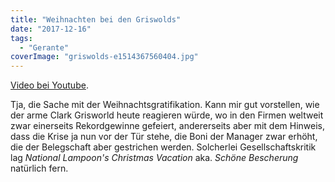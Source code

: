 ```yaml
---
title: "Weihnachten bei den Griswolds"
date: "2017-12-16"
tags:
  - "Gerante"
coverImage: "griswolds-e1514367560404.jpg"
---
```


<a href="https://www.youtube.com/watch?v=g_RTPUv_vr0">Video bei Youtube</a>.

Tja, die Sache mit der Weihnachtsgratifikation. Kann mir gut vorstellen, wie der arme Clark Grisworld heute reagieren würde, wo in den Firmen weltweit zwar einerseits Rekordgewinne gefeiert, andererseits aber mit dem Hinweis, dass die Krise ja nun vor der Tür stehe, die Boni der Manager zwar erhöht, die der Belegschaft aber gestrichen werden. Solcherlei Gesellschaftskritik lag _National Lampoon's Christmas Vacation_ aka. _Schöne Bescherung_ natürlich fern.
